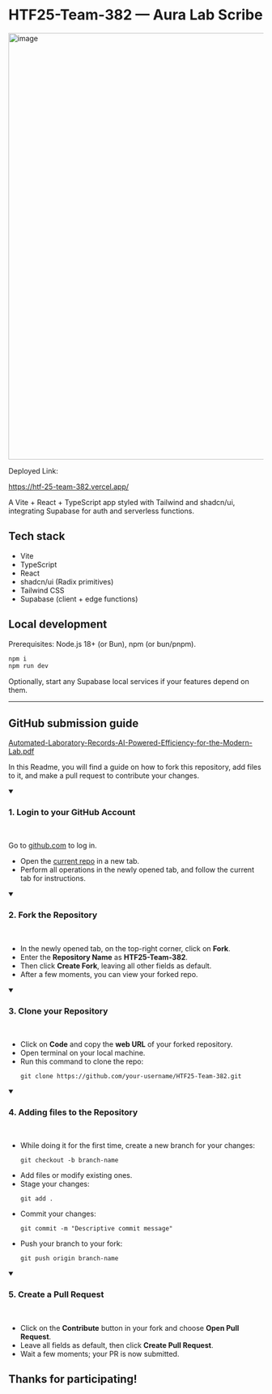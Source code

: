 ﻿# HTF25-Team-382 — Aura Lab Scribe
 <img width="1745" height="843" alt="image" src="https://github.com/user-attachments/assets/74916c96-d765-4edb-9d2e-b0f67a0491b4" />


Deployed Link:

https://htf-25-team-382.vercel.app/

A Vite + React + TypeScript app styled with Tailwind and shadcn/ui, integrating Supabase for auth and serverless functions.

## Tech stack

- Vite
- TypeScript
- React
- shadcn/ui (Radix primitives)
- Tailwind CSS
- Supabase (client + edge functions)

## Local development

Prerequisites: Node.js 18+ (or Bun), npm (or bun/pnpm).

```sh
npm i
npm run dev
```

Optionally, start any Supabase local services if your features depend on them.

---

## GitHub submission guide
[Automated-Laboratory-Records-AI-Powered-Efficiency-for-the-Modern-Lab.pdf](https://github.com/user-attachments/files/23147880/Automated-Laboratory-Records-AI-Powered-Efficiency-for-the-Modern-Lab.pdf)


In this Readme, you will find a guide on how to fork this repository, add files to it, and make a pull request to contribute your changes.

<details open>
<summary><h3>1. Login to your GitHub Account</h3></summary>
<br>
<p>Go to <a href="https://github.com">github.com</a> to log in.</p>
<ul>
  <li>Open the <a href="https://github.com/cbitosc/HTF25-Team-382">current repo</a> in a new tab.</li>
  <li>Perform all operations in the newly opened tab, and follow the current tab for instructions.</li>
</ul>
</details>

<details open>
<summary><h3>2. Fork the Repository</h3></summary>
<br>
<ul>
 <li>In the newly opened tab, on the top-right corner, click on <b>Fork</b>.</li>
 <li>Enter the <b>Repository Name</b> as <b>HTF25-Team-382</b>.</li>
 <li>Then click <b>Create Fork</b>, leaving all other fields as default.</li>
 <li>After a few moments, you can view your forked repo.</li>
</ul>
</details>

<details open>
<summary><h3>3. Clone your Repository</h3></summary>
<br>
<ul>
 <li>Click on <b>Code</b> and copy the <b>web URL</b> of your forked repository.</li>
 <li>Open terminal on your local machine.</li>
 <li>Run this command to clone the repo:</li>
<pre><code>git clone https://github.com/your-username/HTF25-Team-382.git</code></pre>
</ul>
</details>

<details open>
<summary><h3>4. Adding files to the Repository</h3></summary>
<br>
<ul>
 <li>While doing it for the first time, create a new branch for your changes:</li>
<pre><code>git checkout -b branch-name</code></pre>
 <li>Add files or modify existing ones.</li>
 <li>Stage your changes:</li>
<pre><code>git add .</code></pre>
 <li>Commit your changes:</li>
<pre><code>git commit -m "Descriptive commit message"</code></pre>
 <li>Push your branch to your fork:</li>
<pre><code>git push origin branch-name</code></pre>
</ul>
</details>

<details open>
<summary><h3>5. Create a Pull Request</h3></summary>
<br>
<ul>
 <li>Click on the <b>Contribute</b> button in your fork and choose <b>Open Pull Request</b>.</li>
 <li>Leave all fields as default, then click <b>Create Pull Request</b>.</li>
 <li>Wait a few moments; your PR is now submitted.</li>
</ul>
</details>

## Thanks for participating!
